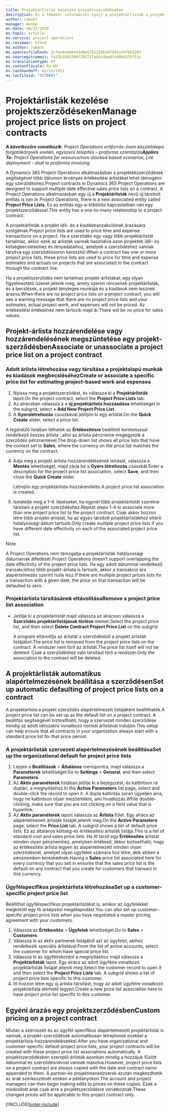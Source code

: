 ```yaml
---
title: Projektárlisták kezelése projektszerződéseken
description: Ez a témakör információt nyújt a projektárlisták a projektszerződéseken való kezeléséről.
author: rumant
manager: Annbe
ms.date: 10/27/2020
ms.topic: article
ms.service: project-operations
ms.reviewer: kfend
ms.author: rumant
ms.openlocfilehash: 2cfac6eda64d1d8e578115bba07942a7d786328f
ms.sourcegitcommit: fa32b1893286f20271fa4ec4be8fc68bd135f53c
ms.translationtype: HT
ms.contentlocale: hu-HU
ms.lasthandoff: 02/15/2021
ms.locfileid: "5278601"
---
```

# <a name="manage-project-price-lists-on-project-contracts"></a><span data-ttu-id="1759f-103">Projektárlisták kezelése projektszerződéseken</span><span class="sxs-lookup"><span data-stu-id="1759f-103">Manage project price lists on project contracts</span></span>

<span data-ttu-id="1759f-104">_**A következőre vonatkozik:** Project Operations erőforrás-/nem készletalapú forgatókönyvek esetén, egyszerű telepítés – proforma számlázás_</span><span class="sxs-lookup"><span data-stu-id="1759f-104">_**Applies To:** Project Operations for resource/non-stocked based scenarios, Lite deployment - deal to proforma invoicing_</span></span>

<span data-ttu-id="1759f-105">A Dynamics 365 Project Operations alkalmazásban a projektekszerződések segítségével több dátumon érvényes értékesítési árlistákat lehet támogatni egy szerződéshez.</span><span class="sxs-lookup"><span data-stu-id="1759f-105">Project contracts in Dynamics 365 Project Operations are designed to support multiple date effective sales price lists on a contract.</span></span> <span data-ttu-id="1759f-106">A Project Operations alkalmazásban egy új a **Projektárlisták** nevű új társított entitás is van.</span><span class="sxs-lookup"><span data-stu-id="1759f-106">In Project Operations, there is a new associated entity called **Project Price Lists**.</span></span> <span data-ttu-id="1759f-107">Ez az entitás egy-a-többhöz kapcsolatban van egy projektszerződéssel.</span><span class="sxs-lookup"><span data-stu-id="1759f-107">This entity has a one-to-many relationship to a project contract.</span></span>

<span data-ttu-id="1759f-108">A projektárlisták a projekt idő- és a kiadástranzakcióinak árazására szolgálnak.</span><span class="sxs-lookup"><span data-stu-id="1759f-108">Project price lists are used to price time and expense transactions on a project.</span></span> <span data-ttu-id="1759f-109">Ha a szerződés egy vagy több projektárlistát tartalmaz, akkor ezek az árlisták vannak használva azon projektek idő- és kölségbecsléseihez és tényadataihoz, amelyek a szerződéshez vannak társítva egy szerződéssoron keresztül.</span><span class="sxs-lookup"><span data-stu-id="1759f-109">When a contract has one or more project price lists, these price lists are used to price for time and expense estimates and actuals on projects that are associated to the contract through the contract line.</span></span>

<span data-ttu-id="1759f-110">Ha a projektszerződés nem tartalmaz projekt-árlistákat, egy olyan figyelmeztető üzenet jelenik meg, amely szerint nincsenek projektárlisták, és a becslések, a projekt tényleges munkája és a kiadások nem lesznek árazva.</span><span class="sxs-lookup"><span data-stu-id="1759f-110">When there are no project price lists on a project contract, you will see a warning message that there are no project price lists and your estimates, actual project work, and expenses will not be priced.</span></span> <span data-ttu-id="1759f-111">Az értékesítési értékekhez nem tartozik majd ár.</span><span class="sxs-lookup"><span data-stu-id="1759f-111">There will be no price for sales values.</span></span>

## <a name="associate-or-unassociate-a-project-price-list-on-a-project-contract"></a><span data-ttu-id="1759f-112">Projekt-árlista hozzárendelése vagy hozzárendelésének megszüntetése egy projekt-szerződésben</span><span class="sxs-lookup"><span data-stu-id="1759f-112">Associate or unassociate a project price list on a project contract</span></span>

### <a name="create-or-associate-a-specific-price-list-for-estimating-project-based-work-and-expenses"></a><span data-ttu-id="1759f-113">Adott árlista létrehozása vagy társítása a projektalapú munkák és kiadások megbecsléséhez</span><span class="sxs-lookup"><span data-stu-id="1759f-113">Create or associate a specific price list for estimating project-based work and expenses</span></span>

1. <span data-ttu-id="1759f-114">Nyissa meg a projektszerződést, és válassza ki a **Projektárlisták** lapot.</span><span class="sxs-lookup"><span data-stu-id="1759f-114">On the project contract, select the **Project Price Lists** tab.</span></span>
2. <span data-ttu-id="1759f-115">Az alrácsban válassza a **+ új projektárlista hozzáadása** lehetőséget.</span><span class="sxs-lookup"><span data-stu-id="1759f-115">In the subgrid, select **+ Add New Project Price List**.</span></span>
3. <span data-ttu-id="1759f-116">A **Gyorslétrehozás** csúszkával jelöljön ki egy árlistát.</span><span class="sxs-lookup"><span data-stu-id="1759f-116">On the **Quick Create** slider, select a price list.</span></span> 

  <span data-ttu-id="1759f-117">A legördülő listában láthatók az **Értékesítésre** beállított kontextussal rendelkező összes árlista , ahol az árlista pénzneme megegyezik a szerződés pénznemével.</span><span class="sxs-lookup"><span data-stu-id="1759f-117">The drop-down list shows all price lists that have the context set to **Sales**, where the currency on the price list matches the currency on the contract.</span></span>
  
4. <span data-ttu-id="1759f-118">Adja meg a projekt árlista-hozzárendelésének leírását, válassza a **Mentés** lehetőséget, majd zárja be a **Gyors létrehozás** csúszkát.</span><span class="sxs-lookup"><span data-stu-id="1759f-118">Enter a description for the project price list association, select **Save**, and then close the **Quick Create** slider.</span></span>

   <span data-ttu-id="1759f-119">Létrejön egy projektárlista-hozzárendelés.</span><span class="sxs-lookup"><span data-stu-id="1759f-119">A project price list association is created.</span></span>
   
5. <span data-ttu-id="1759f-120">Ismételje meg a 1–4. lépéseket, ha egynél több projektárlistát szeretne társítani a projekt szerződéshez.</span><span class="sxs-lookup"><span data-stu-id="1759f-120">Repeat steps 1-4 to associate more than one project price list to the project contract.</span></span> <span data-ttu-id="1759f-121">Csak akkor hozzon létre több projekt-árlistát, ha az egyes társított projektárlistákhoz eltérő hatályossági dátum tartozik.</span><span class="sxs-lookup"><span data-stu-id="1759f-121">Only create multiple project price lists if you have different date effectivity on each of the associated project price list.</span></span>

> [!NOTE]
> <span data-ttu-id="1759f-122">A Project Operations nem támogatja a projektárlisták hatályossági dátumainak átfedését.</span><span class="sxs-lookup"><span data-stu-id="1759f-122">Project Operations doesn't support overlapping the date effectivity of the project price lists.</span></span> <span data-ttu-id="1759f-123">Ha egy adott dátummal rendelkező tranzakcióhoz több projekt-árlista is tartozik, akkor a tranzakció ára alapértelmezés szerint nulla lesz.</span><span class="sxs-lookup"><span data-stu-id="1759f-123">If there are multiple project prices lists for a transaction with a given date, the price on that transaction will be defaulted to zero.</span></span>

### <a name="remove-a-project-price-list-association"></a><span data-ttu-id="1759f-124">Projektárlista társításánek eltávolítása</span><span class="sxs-lookup"><span data-stu-id="1759f-124">Remove a project price list association</span></span>

- <span data-ttu-id="1759f-125">Jelölje ki a projektárlistát majd válassza az alrácson válassza a **Szerződés projektárlistájának törlése** elemet.</span><span class="sxs-lookup"><span data-stu-id="1759f-125">Select the project price list, and then select **Delete Contract Project Price List** on the subgrid.</span></span> 

  <span data-ttu-id="1759f-126">A program eltávolítja az árlistát a szerződésből a projekt árlisták listájából.</span><span class="sxs-lookup"><span data-stu-id="1759f-126">The price list is removed from the project price lists on the contract.</span></span> <span data-ttu-id="1759f-127">A rendszer nem törli az árlistát.</span><span class="sxs-lookup"><span data-stu-id="1759f-127">The price list itself will not be deleted.</span></span> <span data-ttu-id="1759f-128">Csak a szerződéshez való társítást törli a rendszer.</span><span class="sxs-lookup"><span data-stu-id="1759f-128">Only the association to the contract will be deleted.</span></span>

## <a name="set-up-automatic-defaulting-of-project-price-lists-on-a-contract"></a><span data-ttu-id="1759f-129">A projektárlisták automatikus alapértelmezésének beállítása a szerződésen</span><span class="sxs-lookup"><span data-stu-id="1759f-129">Set up automatic defaulting of project price lists on a contract</span></span>

<span data-ttu-id="1759f-130">A projektárlista a projekt szerződés alapértelmezett listájáként beállíthatók.</span><span class="sxs-lookup"><span data-stu-id="1759f-130">A project price list can be set up as the default list on a project contract.</span></span> <span data-ttu-id="1759f-131">A beállítás segítségével biztosítható, hogy a szervezet minden szerződése mindig az adott időszakra vonatkozó normál árlistával induljon.</span><span class="sxs-lookup"><span data-stu-id="1759f-131">This setup can help ensure that all contracts in your organization always start with a standard price list for that price period.</span></span>

### <a name="set-up-the-organizational-default-for-project-price-lists"></a><span data-ttu-id="1759f-132">A projektárlisták szervezeti alapértelmezésének beállítása</span><span class="sxs-lookup"><span data-stu-id="1759f-132">Set up the organizational default for project price lists</span></span>

1. <span data-ttu-id="1759f-133">Lépjen a **Beállítások** > **Általános** menüpontra, majd válassza a **Paraméterek** lehetőséget.</span><span class="sxs-lookup"><span data-stu-id="1759f-133">Go to **Settings** > **General**, and then select **Parameters**.</span></span>
2. <span data-ttu-id="1759f-134">Az **Aktív paraméterek** listában jelölje ki a bejegyzést, és kattintson rá duplán, a megnyitáshoz.</span><span class="sxs-lookup"><span data-stu-id="1759f-134">In the **Active Parameters** list page, select and double-click the record to open it.</span></span> <span data-ttu-id="1759f-135">A dupla kattintás során ügyeljen arra, hogy ne kattintson olyan mezőértékre, ami hivatkozás.</span><span class="sxs-lookup"><span data-stu-id="1759f-135">While double–clicking, make sure that you are not clicking on a field value that is hyperlink.</span></span> 
3. <span data-ttu-id="1759f-136">Az **Aktív paraméterek** lapon válassza az **Árlista** fület. Egy alrács az alapértelmezett árlisták listáját jeleníti meg.</span><span class="sxs-lookup"><span data-stu-id="1759f-136">On the **Active Parameters** page, select the **Price List** tab. A subgrid shows a list of default price lists.</span></span> <span data-ttu-id="1759f-137">Ez az általános költség-és értékesítési árlisták listája.</span><span class="sxs-lookup"><span data-stu-id="1759f-137">This is a list of standard cost and sales price lists.</span></span> <span data-ttu-id="1759f-138">Ha itt társít egy **Értékesítés** árlistát minden olyan pénznemhez, amelyben értékesít, akkor biztosítható, hogy az értékesítési árlista legyen az alapértelmezett minden olyan szerződésnél, amelyet olyan ügyfelek számára hoz létre, akik ebben a pénznemben kereskednek.</span><span class="sxs-lookup"><span data-stu-id="1759f-138">Having a **Sales** price list associated here for every currency that you sell in ensures that the sales price list is the default on any contract that you create for customers that transact in this currency.</span></span>

### <a name="set-up-a-customer-specific-project-price-list"></a><span data-ttu-id="1759f-139">Ügyfélspecifikus projektárlista létrehozása</span><span class="sxs-lookup"><span data-stu-id="1759f-139">Set up a customer-specific project price list</span></span>

<span data-ttu-id="1759f-140">Beállíthat ügyfélspecifikus projektárlistákat is, amikor az ügyfelekkel megkötött egy fő árképzési megállapodást.</span><span class="sxs-lookup"><span data-stu-id="1759f-140">You can also set up customer–specific project price lists when you have negotiated a master pricing agreement with your customers.</span></span>

1. <span data-ttu-id="1759f-141">Válassza az **Értékesítés** > **Ügyfelek** lehetőséget.</span><span class="sxs-lookup"><span data-stu-id="1759f-141">Go to **Sales** > **Customers**.</span></span>
2. <span data-ttu-id="1759f-142">Válassza ki az aktív partnerek listájából azt az ügyfelet, akihez rendelkezik speciális árlistával.</span><span class="sxs-lookup"><span data-stu-id="1759f-142">From the list of active accounts, select the customer for whom have special price list.</span></span>
3. <span data-ttu-id="1759f-143">Válassza ki az ügyfélrekordot a megnyitáshoz majd válassza a **Projektárlisták** lapot. Egy alrács az adott ügyfélre vonatkozó projektárlisták listáját jeleníti meg.</span><span class="sxs-lookup"><span data-stu-id="1759f-143">Select the customer record to open it and then select the **Project Price Lists** tab. A subgrid shows a list of project price lists specific to this customer.</span></span> 
4. <span data-ttu-id="1759f-144">Itt hozzon létre egy új árlista-társítást, hogy az adott ügyfélre vonatkozó projektárlista elérhető legyen.</span><span class="sxs-lookup"><span data-stu-id="1759f-144">Create a new price list association here to have project price list specific to this customer.</span></span>

## <a name="custom-pricing-on-a-project-contract"></a><span data-ttu-id="1759f-145">Egyéni árazás egy projektszerződésben</span><span class="sxs-lookup"><span data-stu-id="1759f-145">Custom pricing on a project contract</span></span>

<span data-ttu-id="1759f-146">Miután a szervezeti és az ügyfél-specifikus alapértelmezett projektárlistái is vannak, a projekt-szerződések automatikusan létrejönnek ezekkel a projektárlista-hozzárendelésekkel.</span><span class="sxs-lookup"><span data-stu-id="1759f-146">After you have organizational and customer-specific default project price lists, your project contracts will be created with these project price list associations automatically.</span></span> <span data-ttu-id="1759f-147">A projektszerződésben szereplő árlisták azonban mindig a hozzájuk fűzött dátummal és szerződésnévvel vannak másolva.</span><span class="sxs-lookup"><span data-stu-id="1759f-147">However, project price lists on a project contract are always copied with the date and contract name appended to them.</span></span> <span data-ttu-id="1759f-148">A partner-és projektmenedzserek ezután megkezdhetik az árak szerkesztését ezeken a példányokon.</span><span class="sxs-lookup"><span data-stu-id="1759f-148">The account and project managers can then begin making edits to prices on these copies.</span></span> <span data-ttu-id="1759f-149">Ezek a módosított árak csak erre a projektszerződésre vonatkoznak.</span><span class="sxs-lookup"><span data-stu-id="1759f-149">These changed prices will be applicable to this project contract only.</span></span>


[!INCLUDE[footer-include](../includes/footer-banner.md)]